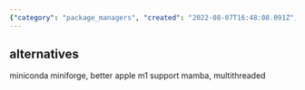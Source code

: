 ```yaml
---
{"category": "package_managers", "created": "2022-08-07T16:48:08.091Z", "date": "2022-08-07 16:48:08", "description": "Conda is a widely-used package manager for Python, which allows users to manage and install Python packages efficiently. Some popular alternatives to Conda are Miniconda, Miniforge (with enhanced Apple M1 support), and Mamba (supporting multithreaded operations).", "modified": "2022-08-18T14:16:25.686Z", "tags": ["enviorment manager", "scientific"], "title": "conda and its alternatives"}
---
```

## alternatives
miniconda
miniforge, better apple m1 support
mamba, multithreaded